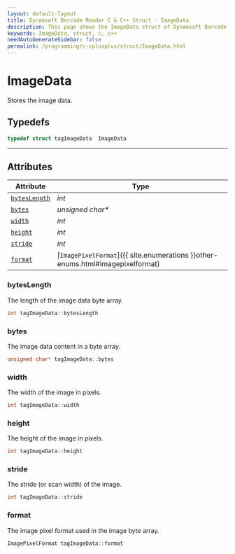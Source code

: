 ```yaml
---
layout: default-layout
title: Dynamsoft Barcode Reader C & C++ Struct - ImageData
description: This page shows the ImageData struct of Dynamsoft Barcode Reader for C & C++ Language.
keywords: ImageData, struct, c, c++
needAutoGenerateSidebar: false
permalink: /programming/c-cplusplus/struct/ImageData.html
---
```



# ImageData
Stores the image data.  

## Typedefs

```cpp
typedef struct tagImageData  ImageData
```

---

## Attributes
    
| Attribute | Type |
|---------- | ---- |
| [`bytesLength`](#byteslength) | *int* |
| [`bytes`](#bytes) | *unsigned char\** |
| [`width`](#width) | *int* |
| [`height`](#height) | *int* |
| [`stride`](#stride) | *int* |
| [`format`](#format) | [`ImagePixelFormat`]({{ site.enumerations }}other-enums.html#imagepixelformat) |


### bytesLength
The length of the image data byte array. 
```cpp
int tagImageData::bytesLength
```
### bytes
The image data content in a byte array. 
```cpp
unsigned char* tagImageData::bytes
```

### width
The width of the image in pixels.  
```cpp
int tagImageData::width
```

### height
The height of the image in pixels.  
```cpp
int tagImageData::height
```

### stride
The stride (or scan width) of the image. 
```cpp
int tagImageData::stride
```

### format
The image pixel format used in the image byte array. 
```cpp
ImagePixelFormat tagImageData::format
```
  

